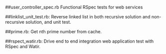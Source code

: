 ##user_controller_spec.rb
Functional RSpec tests for web services

##linklist_unit_test.rb:
Reverse linked list in both recursive solution and non-recursive solution, and unit test.

##prime.rb:
Get nth prime number from cache.

##rspect_watir.rb:
Drive end to end integration web application test with RSpec and Watir.
